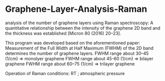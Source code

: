 # Graphene-Layer-Analysis-Raman

analysis of the number of graphene layers using Raman spectroscopy: A quantitative relationship between the intensity of the graphene 2D band and the thickness was established [Micron 80 (2016) 20–23].

This program was developed based on the aforementioned paper: Measurement of the Full Width at Half Maximum (FWHM) of the 2D band determines the number of graphene layers. 
FWHM range about 30–45 (1/cm) => monolyer graphene
FWHM range about 45-60 (1/cm) => bilayer graphene
FWHM range about 60–75 (1/cm) => trilayer graphene

Operation of Raman conditions: RT ;  atmospheric pressure
